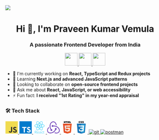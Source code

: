 <img src="https://private-user-images.githubusercontent.com/149656888/420882405-dcf1fac7-4903-427c-9663-91027346c44c.gif?jwt=eyJhbGciOiJIUzI1NiIsInR5cCI6IkpXVCJ9.eyJpc3MiOiJnaXRodWIuY29tIiwiYXVkIjoicmF3LmdpdGh1YnVzZXJjb250ZW50LmNvbSIsImtleSI6ImtleTUiLCJleHAiOjE3NDk2NjM5MzMsIm5iZiI6MTc0OTY2MzYzMywicGF0aCI6Ii8xNDk2NTY4ODgvNDIwODgyNDA1LWRjZjFmYWM3LTQ5MDMtNDI3Yy05NjYzLTkxMDI3MzQ2YzQ0Yy5naWY_WC1BbXotQWxnb3JpdGhtPUFXUzQtSE1BQy1TSEEyNTYmWC1BbXotQ3JlZGVudGlhbD1BS0lBVkNPRFlMU0E1M1BRSzRaQSUyRjIwMjUwNjExJTJGdXMtZWFzdC0xJTJGczMlMkZhd3M0X3JlcXVlc3QmWC1BbXotRGF0ZT0yMDI1MDYxMVQxNzQwMzNaJlgtQW16LUV4cGlyZXM9MzAwJlgtQW16LVNpZ25hdHVyZT02YWJiZmY2M2Q0YmNhOTNlZjEyNzJmMjBjM2JiNDIyM2M3ZjcyYTQyZWZhOTQzYmMwNTQ1YTc0M2QwOTVkYTVlJlgtQW16LVNpZ25lZEhlYWRlcnM9aG9zdCJ9.HCUPe5gH7XQr2WgTwj8cQRk0CX-dDMgjW2SLAOGBdPA">
<h1 align="center">Hi 👋, I'm Praveen Kumar Vemula</h1>
<h3 align="center">A passionate Frontend Developer from India</h3>

<p align="center">
  <a href="https://www.linkedin.com/in/praveen-kumar-vemula/" target="_blank">
    <img src="https://img.icons8.com/fluent/48/000000/linkedin.png" width="40" height="40"/>
  </a>
  <a href="mailto:vemulapraveenkumar705@gmail.com">
    <img src="https://img.icons8.com/fluent/48/000000/gmail.png" width="40" height="40"/>
  </a>
  <a href="https://drive.google.com/file/d/1f-QBLCaQV4xUz_vMHIa0rHB7SwMgF1VF/view" target="_blank">
    <img src="https://img.icons8.com/external-kmg-design-outline-color-kmg-design/32/000000/external-resume-job-search-kmg-design-outline-color-kmg-design.png" width="40" height="40"/>
  </a>
</p>

- 🔭 I'm currently working on **React, TypeScript and Redux projects**
- 🌱 Learning **Next.js and advanced JavaScript patterns**
- 👯 Looking to collaborate on **open-source frontend projects**
- 💬 Ask me about **React, JavaScript, or web accessibility**
- ⚡ Fun fact: **I received "1st Rating" in my year-end appraisal**

<h3 align="left">🛠 Tech Stack</h3>
<p align="left">
  <a href="https://developer.mozilla.org/en-US/docs/Web/JavaScript" target="_blank" rel="noreferrer">
    <img src="https://raw.githubusercontent.com/devicons/devicon/master/icons/javascript/javascript-original.svg" alt="javascript" width="40" height="40"/>
  </a>
  <a href="https://www.typescriptlang.org/" target="_blank" rel="noreferrer">
    <img src="https://raw.githubusercontent.com/devicons/devicon/master/icons/typescript/typescript-original.svg" alt="typescript" width="40" height="40"/>
  </a>
  <a href="https://reactjs.org/" target="_blank" rel="noreferrer">
    <img src="https://raw.githubusercontent.com/devicons/devicon/master/icons/react/react-original-wordmark.svg" alt="react" width="40" height="40"/>
  </a>
  <a href="https://redux.js.org" target="_blank" rel="noreferrer">
    <img src="https://raw.githubusercontent.com/devicons/devicon/master/icons/redux/redux-original.svg" alt="redux" width="40" height="40"/>
  </a>
  <a href="https://www.w3.org/html/" target="_blank" rel="noreferrer">
    <img src="https://raw.githubusercontent.com/devicons/devicon/master/icons/html5/html5-original-wordmark.svg" alt="html5" width="40" height="40"/>
  </a>
  <a href="https://www.w3schools.com/css/" target="_blank" rel="noreferrer">
    <img src="https://raw.githubusercontent.com/devicons/devicon/master/icons/css3/css3-original-wordmark.svg" alt="css3" width="40" height="40"/>
  </a>
  <a href="https://git-scm.com/" target="_blank" rel="noreferrer">
    <img src="https://www.vectorlogo.zone/logos/git-scm/git-scm-icon.svg" alt="git" width="40" height="40"/>
  </a>
  <a href="https://postman.com" target="_blank" rel="noreferrer">
    <img src="https://www.vectorlogo.zone/logos/getpostman/getpostman-icon.svg" alt="postman" width="40" height="40"/>
  </a>
</p>


